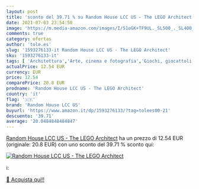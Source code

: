 ```yaml
---
layout: post
title: 'sconto del 39.71 % su Random House LCC US - The LEGO Architect  '
date: 2021-07-03 23:54:50
image: 'https://m.media-amazon.com/images/I/51oGK+TF9UL._SL500_._SL400_.jpg'
comments: true
category: ofertas
author: 'tole.es'
slug: '1593276133-it Random House LCC US - The LEGO Architect'
sku: '1593276133-it'
tags: [ 'Architettura','Arte, cinema e fotografia','Giochi, giocattoli e attività ricreativa','Hobby e tempo libero per bambini','Informatica, Web e Digital Media','Libri','Libri per bambini','Modelli per bambini','Modellini e modellismo ferroviario','Tempo libero','random house lcc us', ]
actualPrice: 12.54 EUR
currency: EUR
price: 12.54
comparePrice: 20.8 EUR
prodname: 'Random House LCC US - The LEGO Architect'
country: 'it'
flag: '🇮🇹'
brand: 'Random House LCC US'
buyurl: 'https://www.amazon.it/dp/1593276133/?tag=tolees00-21'
descuento: '39.71'
average: '20.0484848484847'
---
```


[Random House LCC US - The LEGO Architect](https://www.amazon.it/dp/1593276133/?tag=tolees00-21) ha un prezzo di 12.54 EUR (originale: 20.8 EUR) con uno sconto del 39.71 % sconto qui:

[![Random House LCC US - The LEGO Architect](https://m.media-amazon.com/images/I/51oGK+TF9UL._SL500_._SL400_.jpg)](https://www.amazon.it/dp/1593276133/?tag=tolees00-21)

ℹ️:


[🛒 Acquista qui!!](https://www.amazon.it/dp/1593276133/?tag=tolees00-21)
